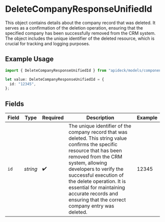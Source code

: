 # DeleteCompanyResponseUnifiedId

This object contains details about the company record that was deleted. It serves as a confirmation of the deletion operation, ensuring that the specified company has been successfully removed from the CRM system. The object includes the unique identifier of the deleted resource, which is crucial for tracking and logging purposes.

## Example Usage

```typescript
import { DeleteCompanyResponseUnifiedId } from "apideck/models/components";

let value: DeleteCompanyResponseUnifiedId = {
  id: "12345",
};
```

## Fields

| Field                                                                                                                                                                                                                                                                                                                                               | Type                                                                                                                                                                                                                                                                                                                                                | Required                                                                                                                                                                                                                                                                                                                                            | Description                                                                                                                                                                                                                                                                                                                                         | Example                                                                                                                                                                                                                                                                                                                                             |
| --------------------------------------------------------------------------------------------------------------------------------------------------------------------------------------------------------------------------------------------------------------------------------------------------------------------------------------------------- | --------------------------------------------------------------------------------------------------------------------------------------------------------------------------------------------------------------------------------------------------------------------------------------------------------------------------------------------------- | --------------------------------------------------------------------------------------------------------------------------------------------------------------------------------------------------------------------------------------------------------------------------------------------------------------------------------------------------- | --------------------------------------------------------------------------------------------------------------------------------------------------------------------------------------------------------------------------------------------------------------------------------------------------------------------------------------------------- | --------------------------------------------------------------------------------------------------------------------------------------------------------------------------------------------------------------------------------------------------------------------------------------------------------------------------------------------------- |
| `id`                                                                                                                                                                                                                                                                                                                                                | *string*                                                                                                                                                                                                                                                                                                                                            | :heavy_check_mark:                                                                                                                                                                                                                                                                                                                                  | The unique identifier of the company record that was deleted. This string value confirms the specific resource that has been removed from the CRM system, allowing developers to verify the successful execution of the delete operation. It is essential for maintaining accurate records and ensuring that the correct company entry was deleted. | 12345                                                                                                                                                                                                                                                                                                                                               |